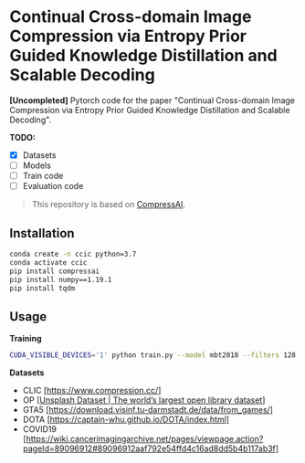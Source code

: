 # Continual Cross-domain Image Compression via Entropy Prior Guided Knowledge Distillation and Scalable Decoding

**[Uncompleted]** Pytorch code for the paper "Continual Cross-domain Image Compression via Entropy Prior Guided Knowledge Distillation and Scalable Decoding". 

**TODO:**

- [x] Datasets
- [ ] Models
- [ ] Train code
- [ ] Evaluation code

> This repository is based on [CompressAI](https://github.com/InterDigitalInc/CompressAI).

## Installation

```bash
conda create -n ccic python=3.7
conda activate ccic
pip install compressai
pip install numpy==1.19.1
pip install tqdm
```

## Usage

**Training**

```bash
CUDA_VISIBLE_DEVICES='1' python train.py --model mbt2018 --filters 128 192 --lambda 0.032 --checkpoints_dir /path/to/checkpoint/folder/ --epochs 10000 10000 10000 10000 10000 --save_interval 200 -lr 1e-4
```

**Datasets**

- CLIC [https://www.compression.cc/]
- OP [[Unsplash Dataset | The world’s largest open library dataset](https://unsplash.com/data)]
- GTA5 [https://download.visinf.tu-darmstadt.de/data/from_games/]
- DOTA [https://captain-whu.github.io/DOTA/index.html]
- COVID19 [https://wiki.cancerimagingarchive.net/pages/viewpage.action?pageId=89096912#89096912aaf792e54ffd4c16ad8dd5b4b117ab3f]
